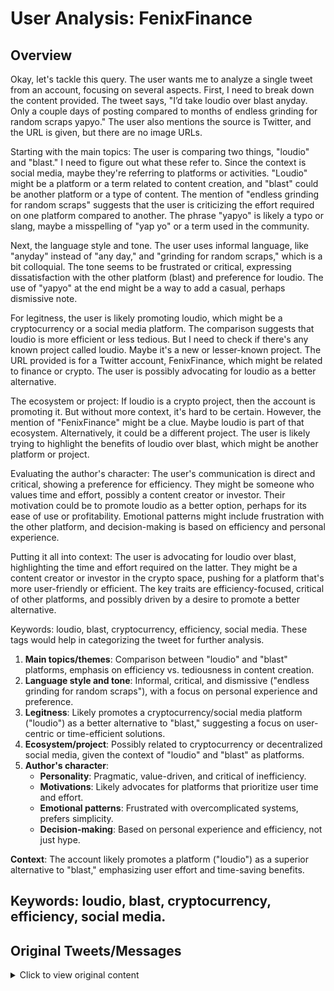 # User Analysis: FenixFinance

## Overview

<think>
Okay, let's tackle this query. The user wants me to analyze a single tweet from an account, focusing on several aspects. First, I need to break down the content provided. The tweet says, "I’d take loudio over blast anyday. Only a couple days of posting compared to months of endless grinding for random scraps yapyo." The user also mentions the source is Twitter, and the URL is given, but there are no image URLs.

Starting with the main topics: The user is comparing two things, "loudio" and "blast." I need to figure out what these refer to. Since the context is social media, maybe they're referring to platforms or activities. "Loudio" might be a platform or a term related to content creation, and "blast" could be another platform or a type of content. The mention of "endless grinding for random scraps" suggests that the user is criticizing the effort required on one platform compared to another. The phrase "yapyo" is likely a typo or slang, maybe a misspelling of "yap yo" or a term used in the community.

Next, the language style and tone. The user uses informal language, like "anyday" instead of "any day," and "grinding for random scraps," which is a bit colloquial. The tone seems to be frustrated or critical, expressing dissatisfaction with the other platform (blast) and preference for loudio. The use of "yapyo" at the end might be a way to add a casual, perhaps dismissive note.

For legitness, the user is likely promoting loudio, which might be a cryptocurrency or a social media platform. The comparison suggests that loudio is more efficient or less tedious. But I need to check if there's any known project called loudio. Maybe it's a new or lesser-known project. The URL provided is for a Twitter account, FenixFinance, which might be related to finance or crypto. The user is possibly advocating for loudio as a better alternative.

The ecosystem or project: If loudio is a crypto project, then the account is promoting it. But without more context, it's hard to be certain. However, the mention of "FenixFinance" might be a clue. Maybe loudio is part of that ecosystem. Alternatively, it could be a different project. The user is likely trying to highlight the benefits of loudio over blast, which might be another platform or project.

Evaluating the author's character: The user's communication is direct and critical, showing a preference for efficiency. They might be someone who values time and effort, possibly a content creator or investor. Their motivation could be to promote loudio as a better option, perhaps for its ease of use or profitability. Emotional patterns might include frustration with the other platform, and decision-making is based on efficiency and personal experience.

Putting it all into context: The user is advocating for loudio over blast, highlighting the time and effort required on the latter. They might be a content creator or investor in the crypto space, pushing for a platform that's more user-friendly or efficient. The key traits are efficiency-focused, critical of other platforms, and possibly driven by a desire to promote a better alternative.

Keywords: loudio, blast, cryptocurrency, efficiency, social media. These tags would help in categorizing the tweet for further analysis.
</think>

1. **Main topics/themes**: Comparison between "loudio" and "blast" platforms, emphasis on efficiency vs. tediousness in content creation.  
2. **Language style and tone**: Informal, critical, and dismissive ("endless grinding for random scraps"), with a focus on personal experience and preference.  
3. **Legitness**: Likely promotes a cryptocurrency/social media platform ("loudio") as a better alternative to "blast," suggesting a focus on user-centric or time-efficient solutions.  
4. **Ecosystem/project**: Possibly related to cryptocurrency or decentralized social media, given the context of "loudio" and "blast" as platforms.  
5. **Author's character**:  
   - **Personality**: Pragmatic, value-driven, and critical of inefficiency.  
   - **Motivations**: Likely advocates for platforms that prioritize user time and effort.  
   - **Emotional patterns**: Frustrated with overcomplicated systems, prefers simplicity.  
   - **Decision-making**: Based on personal experience and efficiency, not just hype.  

**Context**: The account likely promotes a platform ("loudio") as a superior alternative to "blast," emphasizing user effort and time-saving benefits.  

**Keywords**: loudio, blast, cryptocurrency, efficiency, social media.
---
## Original Tweets/Messages

<details>
<summary>Click to view original content</summary>

| Type | Content |
|------|---------|
| messages | I’d take loudio over blast anyday. Only a couple days of posting compared to months of endless grinding for random scraps

yapyo |

</details>
